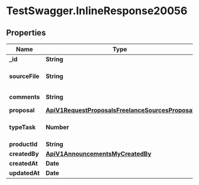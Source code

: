 # TestSwagger.InlineResponse20056

## Properties

Name | Type | Description | Notes
------------ | ------------- | ------------- | -------------
**_id** | **String** | Гуид медиа | [optional] 
**sourceFile** | **String** | Файл для записи в FreelanceSource | [optional] 
**comments** | **String** | Комментарий к файлу | [optional] 
**proposal** | [**ApiV1RequestProposalsFreelanceSourcesProposal**](ApiV1RequestProposalsFreelanceSourcesProposal.md) |  | [optional] 
**typeTask** | **Number** | Код специализации фрилансера | [optional] 
**productId** | **String** | гуид продукта | [optional] 
**createdBy** | [**ApiV1AnnouncementsMyCreatedBy**](ApiV1AnnouncementsMyCreatedBy.md) |  | [optional] 
**createdAt** | **Date** | Дата создания. | [optional] 
**updatedAt** | **Date** | Дата создания. | [optional] 


